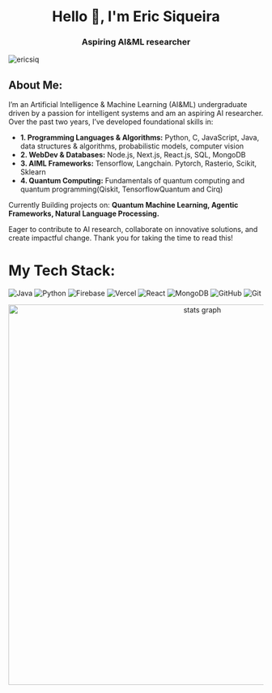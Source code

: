 <h1 align="center">Hello 👋, I'm Eric Siqueira</h1>
<h3 align="center">Aspiring AI&ML researcher</h3>

<p align="left"> <img src="https://komarev.com/ghpvc/?username=ericsiq&label=Profile%20views&color=0e75b6&style=flat" alt="ericsiq" /> </p>

##  About Me:
I’m an Artificial Intelligence & Machine Learning (AI&ML) undergraduate driven by a passion for intelligent systems and am an aspiring AI researcher. Over the past two years, I’ve developed foundational skills in:

- **1. Programming Languages & Algorithms:** Python, C, JavaScript, Java, data structures & algorithms, probabilistic models, computer vision  
- **2. WebDev & Databases:** Node.js, Next.js, React.js, SQL, MongoDB
- **3. AIML Frameworks:** Tensorflow, Langchain. Pytorch, Rasterio, Scikit, Sklearn
- **4. Quantum Computing:** Fundamentals of quantum computing and quantum programming(Qiskit, TensorflowQuantum and Cirq)


Currently Building projects on: **Quantum Machine Learning, Agentic Frameworks, Natural Language Processing.**

Eager to contribute to AI research, collaborate on innovative solutions, and create impactful change. Thank you for taking the time to read this! 


# My Tech Stack:
![Java](https://img.shields.io/badge/java-%23ED8B00.svg?style=for-the-badge&logo=openjdk&logoColor=white)  ![Python](https://img.shields.io/badge/python-3670A0?style=for-the-badge&logo=python&logoColor=ffdd54)  ![Firebase](https://img.shields.io/badge/firebase-%23039BE5.svg?style=for-the-badge&logo=firebase)  ![Vercel](https://img.shields.io/badge/vercel-%23000000.svg?style=for-the-badge&logo=vercel&logoColor=white)  ![React](https://img.shields.io/badge/react-%2320232a.svg?style=for-the-badge&logo=react&logoColor=%2361DAFB)  ![MongoDB](https://img.shields.io/badge/MongoDB-%234ea94b.svg?style=for-the-badge&logo=mongodb&logoColor=white) ![GitHub](https://img.shields.io/badge/github-%23121011.svg?style=for-the-badge&logo=github&logoColor=white)  ![Git](https://img.shields.io/badge/git-%23F05033.svg?style=for-the-badge&logo=git&logoColor=white)




<div align="center">
  <img src="http://github-profile-summary-cards.vercel.app/api/cards/profile-details?username=EricSiq&theme=bear" width=750  alt="stats graph"/>
</div>



